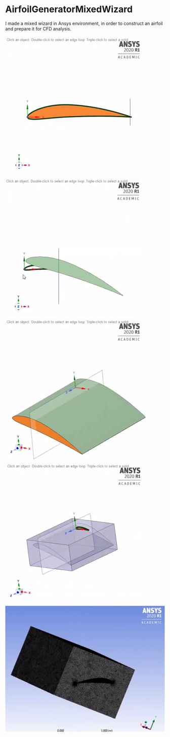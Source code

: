 # AirfoilGeneratorMixedWizard

I made a mixed wizard in Ansys environment, in order to construct an airfoil and prepare it for CFD analysis.


![](images/airfoil1.png)
![](images/airfoil2.png)
![](images/airfoil3.png)
![](images/airfoil4.png)
![](images/airfoil5.png)
